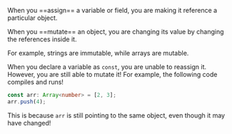When you ==assign== a variable or field, you are making it reference a particular object.

When you ==mutate== an object, you are changing its value by changing the references inside it.

For example, strings are immutable, while arrays are mutable.

When you declare a variable as `const`, you are unable to reassign it. However, you are still able to mutate it! For example, the following code compiles and runs!

```ts
const arr: Array<number> = [2, 3];
arr.push(4);
```

This is because `arr` is still pointing to the same object, even though it may have changed!